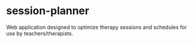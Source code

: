 # session-planner
Web application designed to optimize therapy sessions and schedules for use by teachers/therapists.
